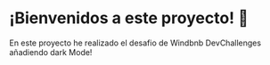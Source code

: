 # ¡Bienvenidos a este proyecto! 🎉

En este proyecto he realizado el desafio de Windbnb DevChallenges añadiendo dark Mode!
